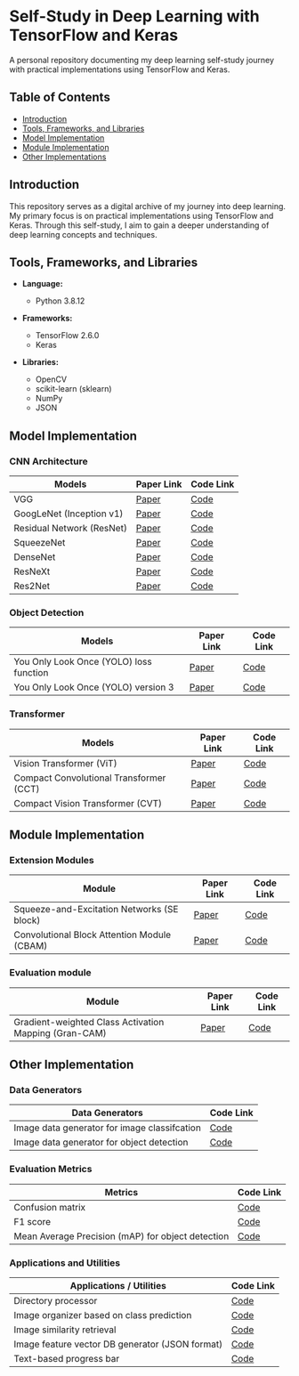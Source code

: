 # Self-Study in Deep Learning with TensorFlow and Keras
A personal repository documenting my deep learning self-study journey with practical implementations using TensorFlow and Keras.

## Table of Contents
- [Introduction](#introduction)
- [Tools, Frameworks, and Libraries](#tools-frameworks-and-libraries)
- [Model Implementation](#model-implementation)
- [Module Implementation](#module-implementation)
- [Other Implementations](#other-implementations)

## Introduction
This repository serves as a digital archive of my journey into deep learning. My primary focus is on practical implementations using TensorFlow and Keras. Through this self-study, I aim to gain a deeper understanding of deep learning concepts and techniques.

## Tools, Frameworks, and Libraries

- **Language:**
  - Python 3.8.12

- **Frameworks:**
  - TensorFlow 2.6.0
  - Keras

- **Libraries:**
  - OpenCV
  - scikit-learn (sklearn)
  - NumPy
  - JSON

## Model Implementation

### CNN Architecture

| Models                    | Paper Link                                      | Code Link         |
|---------------------------|-------------------------------------------------|-------------------|
| VGG                       | [Paper](https://arxiv.org/abs/1409.1556)        | [Code](https://github.com/catptype/DeepLearning-SelfStudy/blob/main/model/VGGModel.py)          |
| GoogLeNet (Inception v1)  | [Paper](https://arxiv.org/abs/1409.4842)        | [Code](https://github.com/catptype/DeepLearning-SelfStudy/blob/main/model/GooLeNetModel.py)          |
| Residual Network (ResNet) | [Paper](https://arxiv.org/abs/1512.03385)       | [Code](https://github.com/catptype/DeepLearning-SelfStudy/blob/main/model/ResnetModel.py)          |
| SqueezeNet                | [Paper](https://arxiv.org/abs/1602.07360)       | [Code](https://github.com/catptype/DeepLearning-SelfStudy/blob/main/model/SqueezeNetModel.py)          |
| DenseNet                  | [Paper](https://arxiv.org/abs/1608.06993)       | [Code](https://github.com/catptype/DeepLearning-SelfStudy/blob/main/model/DenseNetModel.py)          |
| ResNeXt                   | [Paper](https://arxiv.org/abs/1611.05431)       | [Code](https://github.com/catptype/DeepLearning-SelfStudy/blob/main/model/ResNeXtModel.py)          |
| Res2Net                   | [Paper](https://arxiv.org/abs/1904.01169)       | [Code](https://github.com/catptype/DeepLearning-SelfStudy/blob/main/model/Res2NetModel.py)          |

### Object Detection

| Models                   | Paper Link                                      | Code Link         |
|--------------------------|-------------------------------------------------|-------------------|
| You Only Look Once (YOLO) loss function | [Paper](https://arxiv.org/abs/1506.02640)        | [Code](https://github.com/catptype/DeepLearning-SelfStudy/blob/main/loss/YOLOLoss.py)          |
| You Only Look Once (YOLO) version 3 | [Paper](https://arxiv.org/abs/1804.02767)        | [Code](https://github.com/catptype/DeepLearning-SelfStudy/blob/main/model/YOLOv3.py)          |

### Transformer

| Models                   | Paper Link                                      | Code Link         |
|--------------------------|-------------------------------------------------|-------------------|
| Vision Transformer (ViT) | [Paper](https://arxiv.org/abs/2010.11929)     | [Code](https://github.com/catptype/DeepLearning-SelfStudy/blob/main/model/VisionTransformer.py) |
| Compact Convolutional Transformer (CCT) | [Paper](https://arxiv.org/abs/2104.05704) | [Code](https://github.com/catptype/DeepLearning-SelfStudy/blob/main/model/CompactConvolutionalTransformer.py) |
| Compact Vision Transformer (CVT) | [Paper](https://arxiv.org/abs/2104.05704) | [Code](https://github.com/catptype/DeepLearning-SelfStudy/blob/main/model/CompactVisionTransformer.py) |

## Module Implementation

### Extension Modules

| Module                    | Paper Link                                      | Code Link         |
|---------------------------|-------------------------------------------------|-------------------|
| Squeeze-and-Excitation Networks (SE block) | [Paper](https://arxiv.org/abs/1709.01507) | [Code](https://github.com/catptype/DeepLearning-SelfStudy/blob/main/model/SE_Module.py) |
| Convolutional Block Attention Module (CBAM) | [Paper](https://arxiv.org/abs/1807.06521) | [Code](https://github.com/catptype/DeepLearning-SelfStudy/blob/main/model/CBAM_Module.py) |

### Evaluation module
| Module                    | Paper Link                                      | Code Link         |
|---------------------------|-------------------------------------------------|-------------------|
| Gradient-weighted Class Activation Mapping (Gran-CAM) | [Paper](https://arxiv.org/abs/1610.02391) | [Code](https://github.com/catptype/DeepLearning-SelfStudy/blob/main/evaluate/GranCAM.py) |

## Other Implementation

### Data Generators
| Data Generators            | Code Link         |
|---------------------------|-------------------|
| Image data generator for image classifcation | [Code](https://github.com/catptype/DeepLearning-SelfStudy/tree/main/module/image_classification) |
| Image data generator for object detection | [Code](https://github.com/catptype/DeepLearning-SelfStudy/tree/main/module/object_detection) |

### Evaluation Metrics
| Metrics            | Code Link         |
|---------------------------|-------------------|
| Confusion matrix | [Code](https://github.com/catptype/DeepLearning-SelfStudy/blob/main/evaluate/ConfusionMatrix.py) |
| F1 score | [Code](https://github.com/catptype/DeepLearning-SelfStudy/blob/main/metric/F1Score.py) |
| Mean Average Precision (mAP) for object detection | [Code](https://github.com/catptype/DeepLearning-SelfStudy/blob/main/metric/MeanAveragePrecision.py) |

### Applications and Utilities
| Applications / Utilities  | Code Link         |
|---------------------------|-------------------|
| Directory processor | [Code](https://github.com/catptype/DeepLearning-SelfStudy/blob/main/module/utility/DirectoryProcessor.py) |
| Image organizer based on class prediction | [Code](https://github.com/catptype/DeepLearning-SelfStudy/blob/main/module/utility/ImageOrganizer.py) |
| Image similarity retrieval | [Code](https://github.com/catptype/DeepLearning-SelfStudy/blob/main/module/utility/ImageSimilarity.py) |
| Image feature vector DB generator (JSON format) | [Code](https://github.com/catptype/DeepLearning-SelfStudy/blob/main/module/utility/ImageFeatureExtractor.py) |
| Text-based progress bar | [Code](https://github.com/catptype/DeepLearning-SelfStudy/blob/main/module/utility/TextProgressBar.py) |

